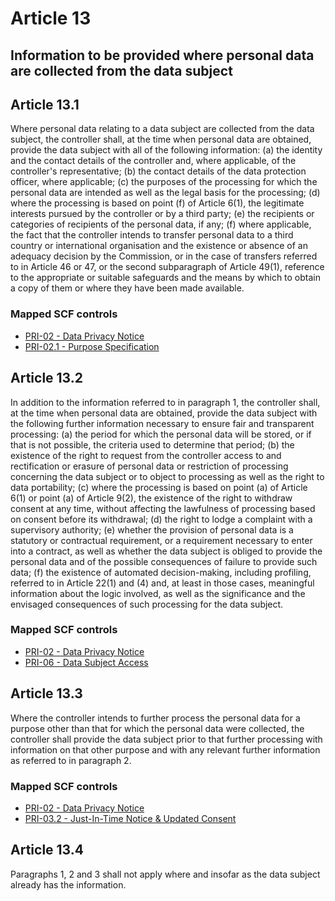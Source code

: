 # Article 13
## Information to be provided where personal data are collected from the data subject

## Article 13.1
 Where personal data relating to a data subject are collected from the data subject, the controller shall, at the time when personal data are obtained, provide the data subject with all of the following information:
(a) the identity and the contact details of the controller and, where applicable, of the controller's representative;
(b) the contact details of the data protection officer, where applicable;
(c) the purposes of the processing for which the personal data are intended as well as the legal basis for the processing;
(d) where the processing is based on point (f)  of Article 6(1), the legitimate interests pursued by the controller or by a third party;
(e) the recipients or categories of recipients of the personal data, if any;
(f) where applicable, the fact that the controller intends to transfer personal data to a third country or international organisation and the existence or absence of an adequacy decision by the Commission, or in the case of transfers referred to in Article 46 or 47, or the second subparagraph of Article 49(1), reference to the appropriate or suitable safeguards and the means by which to obtain a copy of them or where they have been made available.
### Mapped SCF controls
- [PRI-02 - Data Privacy Notice](../scf/pri-02-dataprivacynotice.md)
- [PRI-02.1 - Purpose Specification](../scf/pri-021-purposespecification.md)
## Article 13.2
 In addition to the information referred to in paragraph 1, the controller shall, at the time when personal data are obtained, provide the data subject with the following further information necessary to ensure fair and transparent processing:
(a) the period for which the personal data will be stored, or if that is not possible, the criteria used to determine that period;
(b) the existence of the right to request from the controller access to and rectification or erasure of personal data or restriction of processing concerning the data subject or to object to processing as well as the right to data portability;
(c) where the processing is based on point (a)  of Article 6(1) or point (a)  of Article 9(2), the existence of the right to withdraw consent at any time, without affecting the lawfulness of processing based on consent before its withdrawal;
(d) the right to lodge a complaint with a supervisory authority;
(e) whether the provision of personal data is a statutory or contractual requirement, or a requirement necessary to enter into a contract, as well as whether the data subject is obliged to provide the personal data and of the possible consequences of failure to provide such data;
(f) the existence of automated decision-making, including profiling, referred to in Article 22(1) and (4) and, at least in those cases, meaningful information about the logic involved, as well as the significance and the envisaged consequences of such processing for the data subject.
### Mapped SCF controls
- [PRI-02 - Data Privacy Notice](../scf/pri-02-dataprivacynotice.md)
- [PRI-06 - Data Subject Access](../scf/pri-06-datasubjectaccess.md)
## Article 13.3
 Where the controller intends to further process the personal data for a purpose other than that for which the personal data were collected, the controller shall provide the data subject prior to that further processing with information on that other purpose and with any relevant further information as referred to in paragraph 2.
### Mapped SCF controls
- [PRI-02 - Data Privacy Notice](../scf/pri-02-dataprivacynotice.md)
- [PRI-03.2 - Just-In-Time Notice & Updated Consent](../scf/pri-032-just-in-timenotice&updatedconsent.md)
## Article 13.4
 Paragraphs 1, 2 and 3 shall not apply where and insofar as the data subject already has the information.